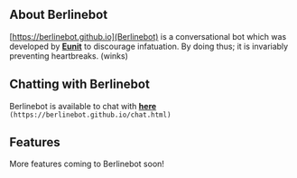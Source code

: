 ## About **Berlinebot**
[https://berlinebot.github.io](Berlinebot) is a conversational bot which was developed by [**Eunit**](https://eunit99.github.io) to discourage infatuation. By doing thus; it is invariably preventing heartbreaks. (winks)

## Chatting with **Berlinebot**
Berlinebot is available to chat with [**here**](https://berlinebot.github.io/chat.html) `(https://berlinebot.github.io/chat.html)`

## Features 
More features coming to Berlinebot soon!
